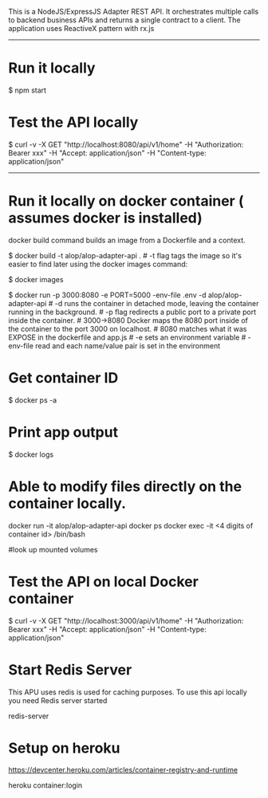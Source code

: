This is a NodeJS/ExpressJS Adapter REST API. It orchestrates multiple calls to backend business APIs and returns a single contract to a client. The application uses ReactiveX pattern with rx.js

---------------

# Run it locally
$ npm start

# Test the API locally
$ curl -v -X GET "http://localhost:8080/api/v1/home" -H "Authorization: Bearer xxx" -H "Accept: application/json" -H "Content-type: application/json" 

-------------------------
# Run it locally on docker container ( assumes docker is installed)
docker build command builds an image from a Dockerfile and a context. 

$ docker build -t alop/alop-adapter-api .
	# -t flag tags the image so it's easier to find later using the docker images command:

$ docker images

$ docker run -p 3000:8080 -e PORT=5000 -env-file .env -d alop/alop-adapter-api 
	# -d runs the container in detached mode, leaving the container running in the background.
	# -p flag redirects a public port to a private port inside the container.
	# 3000->8080 Docker maps the 8080 port inside of the container to the port 3000 on localhost.
	# 8080 matches what it was EXPOSE in the dockerfile and app.js
	# -e sets an environment variable
	# -env-file read and each name/value pair is set in the environment

# Get container ID
$ docker ps -a

# Print app output
$ docker logs <container id>


# Able to modify files directly on the container locally. 
docker run -it alop/alop-adapter-api
docker ps
docker exec -it <4 digits of container id> /bin/bash

#look up mounted volumes


# Test the API on local Docker container
$ curl -v -X GET "http://localhost:3000/api/v1/home" -H "Authorization: Bearer xxx" -H "Accept: application/json" -H "Content-type: application/json" 

# Start Redis Server

This APU uses redis is used for caching purposes. To use this api locally you need Redis server started

redis-server

# Setup on heroku
https://devcenter.heroku.com/articles/container-registry-and-runtime

heroku container:login



